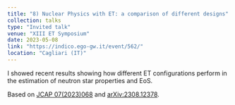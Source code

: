 ```yaml
---
title: "8) Nuclear Physics with ET: a comparison of different designs"
collection: talks
type: "Invited talk"
venue: "XIII ET Symposium"
date: 2023-05-08
link: "https://indico.ego-gw.it/event/562/"
location: "Cagliari (IT)"
---
```


I showed recent results showing how different ET configurations perform in the estimation of neutron star properties and EoS.

Based on <a href="https://doi.org/10.1088/1475-7516/2023/07/068" target="_blank" rel="noopener">JCAP 07(2023)068</a> and <a href="https://arxiv.org/abs/2308.12378" target="_blank" rel="noopener">arXiv:2308.12378</a>.